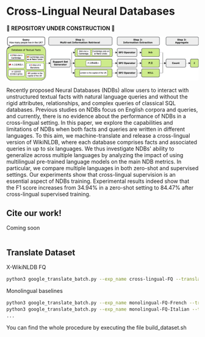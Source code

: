 # Cross-Lingual Neural Databases

<strong> 🚧 REPOSITORY UNDER CONSTRUCTION 🚧 </strong>


![utilities/x-ndb.png](utilities/x-ndb.png)

Recently proposed Neural Databases (NDBs) allow users to interact with unstructured textual facts with natural language queries and without the rigid attributes, relationships, and complex queries of classical SQL databases.
Previous studies on NDBs focus on English corpora and queries, and currently, there is no evidence about the performance of NDBs in a cross-lingual setting. 
In this paper, we explore the capabilities and limitations of NDBs when both facts and queries are written in different languages. 
To this aim, we machine-translate and release a cross-lingual version of WikiNLDB, where each database comprises facts and associated queries in up to six languages.
We thus investigate NDBs' ability to generalize across multiple languages by analyzing the impact of using multilingual pre-trained language models on the main NDB metrics.
In particular, we compare multiple languages in both zero-shot and supervised settings.
Our experiments show that cross-lingual supervision is an essential aspect of NDBs training. 
Experimental results indeed show that the F1 score increases from 34.94\% in a zero-shot setting to 84.47\% after cross-lingual supervised training.

## Cite our work!
Coming soon
```bibtex

```


## Translate Dataset

X-WikiNLDB FQ
```bash
python3 google_translate_batch.py --exp_name cross-lingual-FQ --translate_query --list_file_to_translate train.jsonl dev.jsonl test.jsonl
```

Monolingual baselines
```bash
python3 google_translate_batch.py --exp_name monolingual-FQ-French --translate_query --list_file_to_translate test.jsonl --language_list FR
python3 google_translate_batch.py --exp_name monolingual-FQ-Italian --translate_query --list_file_to_translate test.jsonl --language_list IT
...
```

You can find the whole procedure by executing the file build_dataset.sh

